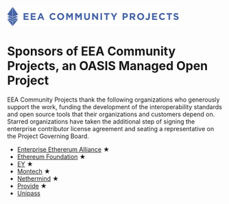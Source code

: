 <img src="artwork/eea-oneline.png" width="400">

# Sponsors of EEA Community Projects, an OASIS Managed Open Project

EEA Community Projects thank the following organizations who generously support the work, funding the development of the interoperability standards and open source tools that their organizations and customers depend on. Starred organizations have taken the additional step of signing the enterprise contributor license agreement and seating a representative on the Project Governing Board. 

- [Enterprise Ethererum Alliance](https://entethalliance.org/) &bigstar; 
- [Ethereum Foundation](https://ethereum.org/foundation/) &bigstar; 
- [EY](https://www.ey.com/) &bigstar; 
- [Montech](https://montech.io/) &bigstar;
- [Nethermind](https://nethermind.io/) &bigstar; 
- [Provide](https://provide.services/) &bigstar; 
- [Unipass](https://unipass.id/)
